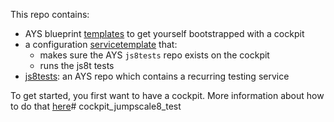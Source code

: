 This repo contains:
- AYS blueprint [templates](/bootstrap/) to get yourself bootstrapped with a cockpit
- a configuration [servicetemplate](/bootstrap/servicetemplates/cockpit_configure) that:
    - makes sure the AYS `js8tests` repo exists on the cockpit
    - runs the js8t tests
- [js8tests](/js8tests/): an AYS repo which contains a recurring testing service

To get started, you first want to have a cockpit.
More information about how to do that [here](/bootstrap/README.md)# cockpit_jumpscale8_test